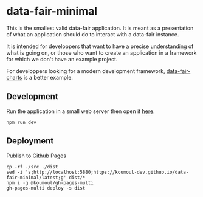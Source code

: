 # data-fair-minimal

This is the smallest valid data-fair application. It is meant as a presentation of what an application should do to interact with a data-fair instance.

It is intended for developpers that want to have a precise understanding of what is going on, or those who want to create an application in a framework for which we don't have an example project.

For developpers looking for a modern development framework, [data-fair-charts](https://github.com/koumoul-dev/data-fair-charts) is a better example.

## Development

Run the application in a small web server then open it [here](http://localhost:5888).

    npm run dev

## Deployment

Publish to Github Pages

    cp -rf ./src ./dist
    sed -i 's;http://localhost:5880;https://koumoul-dev.github.io/data-fair-minimal/latest;g' dist/*
    npm i -g @koumoul/gh-pages-multi
    gh-pages-multi deploy -s dist
